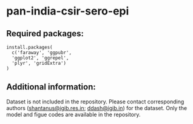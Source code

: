 # pan-india-csir-sero-epi

## Required packages:
```{R}
install.packages(
  c('faraway', 'ggpubr', 
  'ggplot2', 'ggrepel',
  'plyr', 'gridExtra')
)
```

## Additional information:
Dataset is not included in the repository. Please contact corresponding authors (shantanus@igib.res.in; ddash@igib.in) for the dataset. Only the model and figue codes are available in the repository. 
